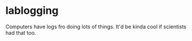 # lablogging
Computers have logs fro doing lots of things. It'd be kinda cool if scientists had that too.
